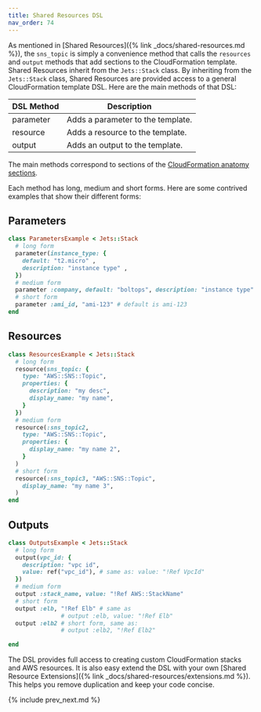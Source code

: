 ```yaml
---
title: Shared Resources DSL
nav_order: 74
---
```


As mentioned in [Shared Resources]({% link _docs/shared-resources.md %}), the `sns_topic` is simply a convenience method that calls the `resources` and `output` methods that add sections to the CloudFormation template. Shared Resources inherit from the `Jets::Stack` class.  By inheriting from the `Jets::Stack` class, Shared Resources are provided access to a general CloudFormation template DSL.  Here are the main methods of that DSL:

DSL Method | Description
--- | ---
parameter | Adds a parameter to the template.
resource | Adds a resource to the template.
output | Adds an output to the template.

The main methods correspond to sections of the [CloudFormation anatomy sections](https://docs.aws.amazon.com/AWSCloudFormation/latest/UserGuide/template-anatomy.html).

Each method has long, medium and short forms.  Here are some contrived examples that show their different forms:

## Parameters

```ruby
class ParametersExample < Jets::Stack
  # long form
  parameter(instance_type: {
    default: "t2.micro" ,
    description: "instance type" ,
  })
  # medium form
  parameter :company, default: "boltops", description: "instance type"
  # short form
  parameter :ami_id, "ami-123" # default is ami-123
end
```

## Resources

```ruby
class ResourcesExample < Jets::Stack
  # long form
  resource(sns_topic: {
    type: "AWS::SNS::Topic",
    properties: {
      description: "my desc",
      display_name: "my name",
    }
  })
  # medium form
  resource(:sns_topic2,
    type: "AWS::SNS::Topic",
    properties: {
      display_name: "my name 2",
    }
  )
  # short form
  resource(:sns_topic3, "AWS::SNS::Topic",
    display_name: "my name 3",
  )
end
```

## Outputs

```ruby
class OutputsExample < Jets::Stack
  # long form
  output(vpc_id: {
    description: "vpc id",
    value: ref("vpc_id"), # same as: value: "!Ref VpcId"
  })
  # medium form
  output :stack_name, value: "!Ref AWS::StackName"
  # short form
  output :elb, "!Ref Elb" # same as
               # output :elb, value: "!Ref Elb"
  output :elb2 # short form, same as:
               # output :elb2, "!Ref Elb2"

end
```

The DSL provides full access to creating custom CloudFormation stacks and AWS resources.  It is also easy extend the DSL with your own [Shared Resource Extensions]({% link _docs/shared-resources/extensions.md %}). This helps you remove duplication and keep your code concise.

{% include prev_next.md %}
